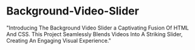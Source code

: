 # Background-Video-Slider
"Introducing The Background Video Slider a Captivating Fusion Of HTML And CSS. This Project Seamlessly Blends Videos Into A Striking Slider, Creating An Engaging Visual Experience."
